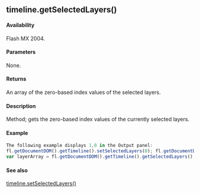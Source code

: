 ## timeline.getSelectedLayers()

#### Availability

Flash MX 2004.

#### Parameters

None.

#### Returns

An array of the zero-based index values of the selected layers.

#### Description

Method; gets the zero-based index values of the currently selected layers.

#### Example

```javascript
The following example displays 1,0 in the Output panel:
fl.getDocumentDOM().getTimeline().setSelectedLayers(0); fl.getDocumentDOM().getTimeline().setSelectedLayers(1, false);
var layerArray = fl.getDocumentDOM().getTimeline().getSelectedLayers(); fl.trace(layerArray);

```
#### See also

[timeline.setSelectedLayers()](../Timeline_object/timeli47.md)
